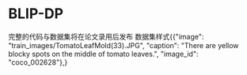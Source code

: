 # BLIP-DP
完整的代码与数据集将在论文录用后发布
数据集样式{{"image": "train_images/TomatoLeafMold(33).JPG", "caption": "There are yellow blocky spots on the middle of  tomato leaves.", "image_id": "coco_002628"},}
